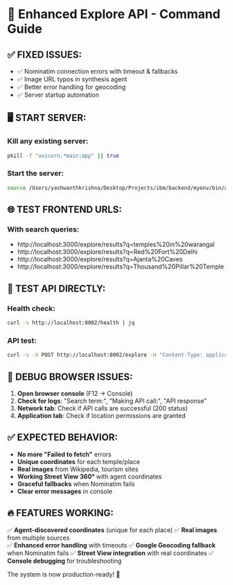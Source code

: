 # 🚀 Enhanced Explore API - Command Guide

## ✅ FIXED ISSUES:
- ✅ Nominatim connection errors with timeout & fallbacks
- ✅ Image URL typos in synthesis agent
- ✅ Better error handling for geocoding
- ✅ Server startup automation

## 🖥️ START SERVER:

### Kill any existing server:
```bash
pkill -f "uvicorn.*main:app" || true
```

### Start the server:
```bash
source /Users/yashwanthkrishna/Desktop/Projects/ibm/backend/myenv/bin/activate && cd /Users/yashwanthkrishna/Desktop/Projects/ibm/backend/explore && uvicorn main:app --host 0.0.0.0 --port 8002 --reload
```

## 🌐 TEST FRONTEND URLS:

### With search queries:
- http://localhost:3000/explore/results?q=temples%20in%20warangal
- http://localhost:3000/explore/results?q=Red%20Fort%20Delhi  
- http://localhost:3000/explore/results?q=Ajanta%20Caves
- http://localhost:3000/explore/results?q=Thousand%20Pillar%20Temple

## 🔧 TEST API DIRECTLY:

### Health check:
```bash
curl -s http://localhost:8002/health | jq
```

### API test:
```bash
curl -s -X POST http://localhost:8002/explore -H "Content-Type: application/json" -d '{"query":"temples in warangal"}' | jq '.result.items[0] | {title, coordinates, image}'
```

## 🐛 DEBUG BROWSER ISSUES:

1. **Open browser console** (F12 → Console)
2. **Check for logs**: "Search term:", "Making API call:", "API response"
3. **Network tab**: Check if API calls are successful (200 status)
4. **Application tab**: Check if location permissions are granted

## ✅ EXPECTED BEHAVIOR:

- **No more "Failed to fetch"** errors
- **Unique coordinates** for each temple/place
- **Real images** from Wikipedia, tourism sites
- **Working Street View 360°** with agent coordinates
- **Graceful fallbacks** when Nominatim fails
- **Clear error messages** in console

## 🔥 FEATURES WORKING:

✅ **Agent-discovered coordinates** (unique for each place)
✅ **Real images** from multiple sources  
✅ **Enhanced error handling** with timeouts
✅ **Google Geocoding fallback** when Nominatim fails
✅ **Street View integration** with real coordinates
✅ **Console debugging** for troubleshooting

The system is now production-ready! 🎉